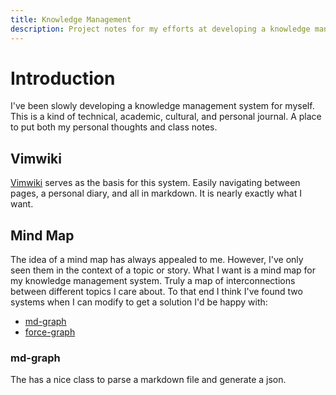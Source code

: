 ```yaml
---
title: Knowledge Management
description: Project notes for my efforts at developing a knowledge management system for myself.
---
```


# Introduction

I've been slowly developing a knowledge management system for myself. This is a kind of technical, academic, cultural, and personal journal. A place to put both my personal thoughts and class notes.

## Vimwiki

[Vimwiki](https://github.com/vimwiki/vimwiki) serves as the basis for this system. Easily navigating between pages, a personal diary, and all in markdown. It is nearly exactly what I want.

## Mind Map

The idea of a mind map has always appealed to me. However, I've only seen them in the context of a topic or story. What I want is a mind map for my knowledge management system. Truly a map of interconnections between different topics I care about. To that end I think I've found two systems when I can modify to get a solution I'd be happy with:
- [md-graph](https://github.com/barrettotte/md-graph)
- [force-graph](https://github.com/vasturiano/force-graph)

### md-graph

The has a nice class to parse a markdown file and generate a json. 


